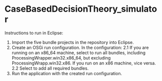 CaseBasedDecisionTheory_simulator
=================================

Instructions to run in Eclipse:

1. Import the five bundle projects in the repository into Eclipse.
2. Create an OSGi run configuration. 
   In the configuration:
	2.1 If you are running on an x86_64 machine, select to run all bundles, including ProcessingWrapper.win32.x86_64, but excluding ProcessingWrapp.win32.x86. If you run on an x86 machine, vice versa.
	2.2 Select to add all required bundles.
3. Run the application with the created run configuration.